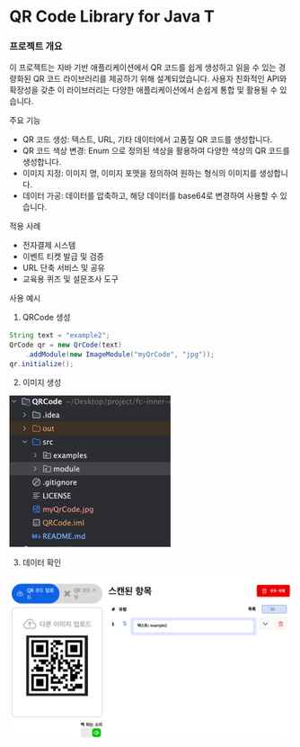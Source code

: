 # QR Code Library for Java T

### 프로젝트 개요

이 프로젝트는 자바 기반 애플리케이션에서 QR 코드를 쉽게 생성하고 읽을 수 있는 경량화된 QR 코드 라이브러리를 제공하기 위해 설계되었습니다. 
사용자 친화적인 API와 확장성을 갖춘 이 라이브러리는 다양한 애플리케이션에서 손쉽게 통합 및 활용될 수 있습니다.

주요 기능
- QR 코드 생성: 텍스트, URL, 기타 데이터에서 고품질 QR 코드를 생성합니다.
- QR 코드 색상 변경: Enum 으로 정의된 색상을 활용하여 다양한 색상의 QR 코드를 생성합니다.
- 이미지 지정: 이미지 명, 이미지 포맷을 정의하여 원하는 형식의 이미지를 생성합니다.
- 데이터 가공: 데이터를 압축하고, 해당 데이터를 base64로 변경하여 사용할 수 있습니다.

적용 사례
- 전자결제 시스템
- 이벤트 티켓 발급 및 검증
- URL 단축 서비스 및 공유
- 교육용 퀴즈 및 설문조사 도구

사용 예시
1. QRCode 생성
```java
String text = "example2";
QrCode qr = new QrCode(text)
    .addModule(new ImageModule("myQrCode", "jpg"));
qr.initialize();
```

2. 이미지 생성

![img.png](readme/img.png)

3. 데이터 확인

![img.png](readme/img2.png)


